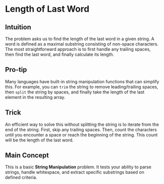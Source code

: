 # Length of Last Word

## Intuition

The problem asks us to find the length of the last word in a given string. A word is defined as a maximal substring consisting of non-space characters. The most straightforward approach is to first handle any trailing spaces, then find the last word, and finally calculate its length.

## Pro-tip

Many languages have built-in string manipulation functions that can simplify this. For example, you can `trim` the string to remove leading/trailing spaces, then `split` the string by spaces, and finally take the length of the last element in the resulting array.

## Trick

An efficient way to solve this without splitting the string is to iterate from the end of the string. First, skip any trailing spaces. Then, count the characters until you encounter a space or reach the beginning of the string. This count will be the length of the last word.

## Main Concept

This is a basic **String Manipulation** problem. It tests your ability to parse strings, handle whitespace, and extract specific substrings based on defined criteria.

